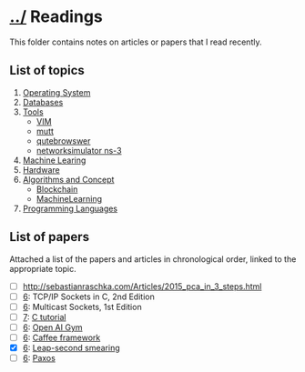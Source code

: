 # [../](../..) Readings
This folder contains notes on articles or papers that I read recently.

## List of topics 
1. [Operating System](operatingSystem)
2. [Databases](databases)
3. [Tools](tools)
	- [VIM](tools/vim)
	- [mutt](tools/mutt)
	- [qutebrowswer](tools/qutebrowser)
	- [networksimulator ns-3](tools/ns3)
4. [Machine Learing](machineLearning)
5. [Hardware](hardware)
6. [Algorithms and Concept](algorithms)
	- [Blockchain](algorithms/blockchain)
	- [MachineLearning](algorithms/machineLearning)
7. [Programming Languages](proglang)

## List of papers
Attached a list of the papers and articles in chronological order, linked to the appropriate topic.
- [ ] http://sebastianraschka.com/Articles/2015_pca_in_3_steps.html
- [ ] [6](algorithms): TCP/IP Sockets in C, 2nd Edition
- [ ] [6](algorithms): Multicast Sockets, 1st Edition
- [ ] [7](proglan): [C tutorial](http://www.cplusplus.com/doc/tutorial/)
- [ ] [6](algorithms): [Open AI Gym](https://gym.openai.com/)
- [ ] [6](algorithms): [Caffee framework](http://caffe.berkeleyvision.org/)
- [x] [6](algorithms): [Leap-second smearing](https://googleblog.blogspot.de/2011/09/time-technology-and-leaping-seconds.html)
- [ ] [6](algorithms): [Paxos](http://harry.me/blog/2014/12/27/neat-algorithms-paxos/)
